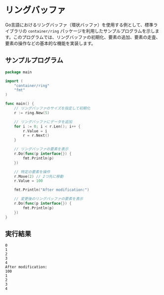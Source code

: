 # リングバッファ

Go言語におけるリングバッファ（環状バッファ）を使用する例として、標準ライブラリの `container/ring` パッケージを利用したサンプルプログラムを示します。このプログラムでは、リングバッファの初期化、要素の追加、要素の走査、要素の操作などの基本的な機能を実装します。

## サンプルプログラム
```go
package main

import (
    "container/ring"
    "fmt"
)

func main() {
    // リングバッファのサイズを指定して初期化
    r := ring.New(5)

    // リングバッファにデータを追加
    for i := 0; i < r.Len(); i++ {
        r.Value = i
        r = r.Next()
    }

    // リングバッファの要素を表示
    r.Do(func(p interface{}) {
        fmt.Println(p)
    })

    // 特定の要素を操作
    r.Move(2) // 2つ先に移動
    r.Value = 100

    fmt.Println("After modification:")

    // 変更後のリングバッファの要素を表示
    r.Do(func(p interface{}) {
        fmt.Println(p)
    })
}

```

## 実行結果
```
0
1
2
3
4
After modification:
100
1
2
3
4
```
